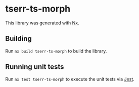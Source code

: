 # tserr-ts-morph

This library was generated with [Nx](https://nx.dev).

## Building

Run `nx build tserr-ts-morph` to build the library.

## Running unit tests

Run `nx test tserr-ts-morph` to execute the unit tests via [Jest](https://jestjs.io).
